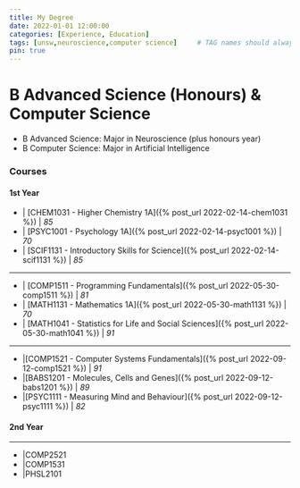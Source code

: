 ```yaml
---
title: My Degree
date: 2022-01-01 12:00:00
categories: [Experience, Education]
tags: [unsw,neuroscience,computer science]     # TAG names should always be lowercase
pin: true
---
```


# B Advanced Science (Honours) & Computer Science
* B Advanced Science: Major in Neuroscience (plus honours year)
* B Computer Science: Major in Artificial Intelligence

### Courses
#### 1st Year
* | [CHEM1031 - Higher Chemistry 1A]({% post_url 2022-02-14-chem1031 %}) \| *85*
* | [PSYC1001 - Psychology 1A]({% post_url 2022-02-14-psyc1001 %}) \| *70*
* | [SCIF1131 - Introductory Skills for Science]({% post_url 2022-02-14-scif1131 %}) \| *85*

---
* | [COMP1511 - Programming Fundamentals]({% post_url 2022-05-30-comp1511 %}) \| *81*
* | [MATH1131 - Mathematics 1A]({% post_url 2022-05-30-math1131 %}) \| *70*
* | [MATH1041 - Statistics for Life and Social Sciences]({% post_url 2022-05-30-math1041 %}) \| *91*

---
* |[COMP1521 - Computer Systems Fundamentals]({% post_url 2022-09-12-comp1521 %}) \| *91*
* |[BABS1201 - Molecules, Cells and Genes]({% post_url 2022-09-12-babs1201 %}) \| *89*
* |[PSYC1111 - Measuring Mind and Behaviour]({% post_url 2022-09-12-psyc1111 %}) \|  *82*

#### 2nd Year
---
* |COMP2521
* |COMP1531
* |PHSL2101